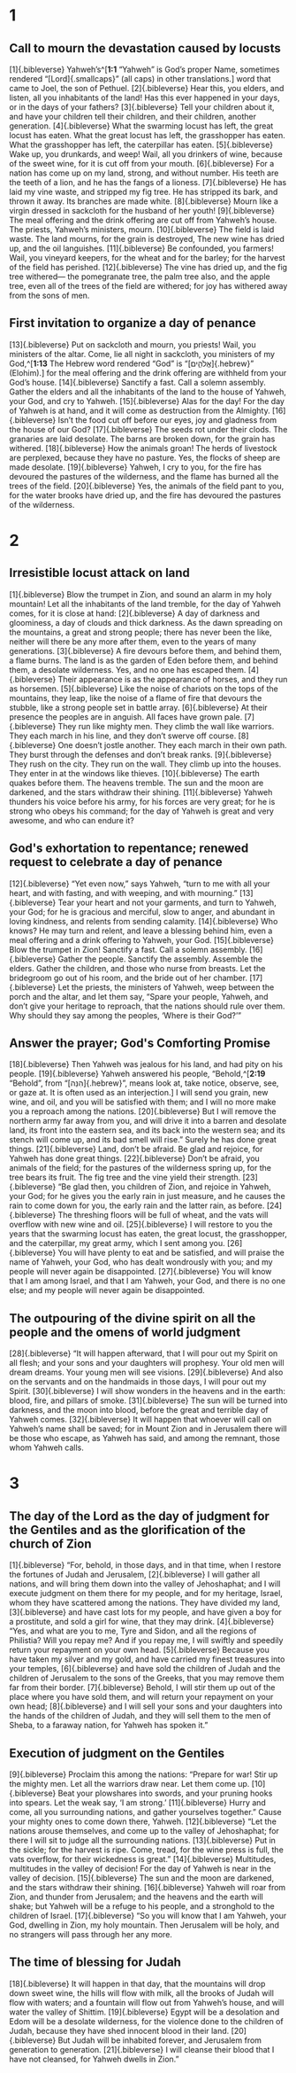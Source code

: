 # 1 
## Call to mourn the devastation caused by locusts
[1]{.bibleverse} Yahweh’s^[**1:1** “Yahweh” is God’s proper Name, sometimes rendered “[Lord]{.smallcaps}” (all caps) in other translations.] word that came to Joel, the son of Pethuel. [2]{.bibleverse} Hear this, you elders, and listen, all you inhabitants of the land! Has this ever happened in your days, or in the days of your fathers? [3]{.bibleverse} Tell your children about it, and have your children tell their children, and their children, another generation. [4]{.bibleverse} What the swarming locust has left, the great locust has eaten. What the great locust has left, the grasshopper has eaten. What the grasshopper has left, the caterpillar has eaten. [5]{.bibleverse} Wake up, you drunkards, and weep! Wail, all you drinkers of wine, because of the sweet wine, for it is cut off from your mouth. [6]{.bibleverse} For a nation has come up on my land, strong, and without number. His teeth are the teeth of a lion, and he has the fangs of a lioness. [7]{.bibleverse} He has laid my vine waste, and stripped my fig tree. He has stripped its bark, and thrown it away. Its branches are made white. [8]{.bibleverse} Mourn like a virgin dressed in sackcloth for the husband of her youth! [9]{.bibleverse} The meal offering and the drink offering are cut off from Yahweh’s house. The priests, Yahweh’s ministers, mourn. [10]{.bibleverse} The field is laid waste. The land mourns, for the grain is destroyed, The new wine has dried up, and the oil languishes. [11]{.bibleverse} Be confounded, you farmers! Wail, you vineyard keepers, for the wheat and for the barley; for the harvest of the field has perished. [12]{.bibleverse} The vine has dried up, and the fig tree withered— the pomegranate tree, the palm tree also, and the apple tree, even all of the trees of the field are withered; for joy has withered away from the sons of men.

## First invitation to organize a day of penance
[13]{.bibleverse} Put on sackcloth and mourn, you priests! Wail, you ministers of the altar. Come, lie all night in sackcloth, you ministers of my God,^[**1:13** The Hebrew word rendered “God” is “[אֱלֹהִ֑ים]{.hebrew}” (Elohim).] for the meal offering and the drink offering are withheld from your God’s house. [14]{.bibleverse} Sanctify a fast. Call a solemn assembly. Gather the elders and all the inhabitants of the land to the house of Yahweh, your God, and cry to Yahweh. [15]{.bibleverse} Alas for the day! For the day of Yahweh is at hand, and it will come as destruction from the Almighty. [16]{.bibleverse} Isn’t the food cut off before our eyes, joy and gladness from the house of our God? [17]{.bibleverse} The seeds rot under their clods. The granaries are laid desolate. The barns are broken down, for the grain has withered. [18]{.bibleverse} How the animals groan! The herds of livestock are perplexed, because they have no pasture. Yes, the flocks of sheep are made desolate. [19]{.bibleverse} Yahweh, I cry to you, for the fire has devoured the pastures of the wilderness, and the flame has burned all the trees of the field. [20]{.bibleverse} Yes, the animals of the field pant to you, for the water brooks have dried up, and the fire has devoured the pastures of the wilderness. 

# 2 
## Irresistible locust attack on land
[1]{.bibleverse} Blow the trumpet in Zion, and sound an alarm in my holy mountain! Let all the inhabitants of the land tremble, for the day of Yahweh comes, for it is close at hand: [2]{.bibleverse} A day of darkness and gloominess, a day of clouds and thick darkness. As the dawn spreading on the mountains, a great and strong people; there has never been the like, neither will there be any more after them, even to the years of many generations. [3]{.bibleverse} A fire devours before them, and behind them, a flame burns. The land is as the garden of Eden before them, and behind them, a desolate wilderness. Yes, and no one has escaped them. [4]{.bibleverse} Their appearance is as the appearance of horses, and they run as horsemen. [5]{.bibleverse} Like the noise of chariots on the tops of the mountains, they leap, like the noise of a flame of fire that devours the stubble, like a strong people set in battle array. [6]{.bibleverse} At their presence the peoples are in anguish. All faces have grown pale. [7]{.bibleverse} They run like mighty men. They climb the wall like warriors. They each march in his line, and they don’t swerve off course. [8]{.bibleverse} One doesn’t jostle another. They each march in their own path. They burst through the defenses and don’t break ranks. [9]{.bibleverse} They rush on the city. They run on the wall. They climb up into the houses. They enter in at the windows like thieves. [10]{.bibleverse} The earth quakes before them. The heavens tremble. The sun and the moon are darkened, and the stars withdraw their shining. [11]{.bibleverse} Yahweh thunders his voice before his army, for his forces are very great; for he is strong who obeys his command; for the day of Yahweh is great and very awesome, and who can endure it?

## God's exhortation to repentance; renewed request to celebrate a day of penance
[12]{.bibleverse} “Yet even now,” says Yahweh, “turn to me with all your heart, and with fasting, and with weeping, and with mourning.” [13]{.bibleverse} Tear your heart and not your garments, and turn to Yahweh, your God; for he is gracious and merciful, slow to anger, and abundant in loving kindness, and relents from sending calamity. [14]{.bibleverse} Who knows? He may turn and relent, and leave a blessing behind him, even a meal offering and a drink offering to Yahweh, your God. [15]{.bibleverse} Blow the trumpet in Zion! Sanctify a fast. Call a solemn assembly. [16]{.bibleverse} Gather the people. Sanctify the assembly. Assemble the elders. Gather the children, and those who nurse from breasts. Let the bridegroom go out of his room, and the bride out of her chamber. [17]{.bibleverse} Let the priests, the ministers of Yahweh, weep between the porch and the altar, and let them say, “Spare your people, Yahweh, and don’t give your heritage to reproach, that the nations should rule over them. Why should they say among the peoples, ‘Where is their God?’”

## Answer the prayer; God's Comforting Promise
[18]{.bibleverse} Then Yahweh was jealous for his land, and had pity on his people. [19]{.bibleverse} Yahweh answered his people, “Behold,^[**2:19** “Behold”, from “[הִנֵּה]{.hebrew}”, means look at, take notice, observe, see, or gaze at. It is often used as an interjection.] I will send you grain, new wine, and oil, and you will be satisfied with them; and I will no more make you a reproach among the nations. [20]{.bibleverse} But I will remove the northern army far away from you, and will drive it into a barren and desolate land, its front into the eastern sea, and its back into the western sea; and its stench will come up, and its bad smell will rise.” Surely he has done great things. [21]{.bibleverse} Land, don’t be afraid. Be glad and rejoice, for Yahweh has done great things. [22]{.bibleverse} Don’t be afraid, you animals of the field; for the pastures of the wilderness spring up, for the tree bears its fruit. The fig tree and the vine yield their strength. [23]{.bibleverse} “Be glad then, you children of Zion, and rejoice in Yahweh, your God; for he gives you the early rain in just measure, and he causes the rain to come down for you, the early rain and the latter rain, as before. [24]{.bibleverse} The threshing floors will be full of wheat, and the vats will overflow with new wine and oil. [25]{.bibleverse} I will restore to you the years that the swarming locust has eaten, the great locust, the grasshopper, and the caterpillar, my great army, which I sent among you. [26]{.bibleverse} You will have plenty to eat and be satisfied, and will praise the name of Yahweh, your God, who has dealt wondrously with you; and my people will never again be disappointed. [27]{.bibleverse} You will know that I am among Israel, and that I am Yahweh, your God, and there is no one else; and my people will never again be disappointed.

## The outpouring of the divine spirit on all the people and the omens of world judgment
[28]{.bibleverse} “It will happen afterward, that I will pour out my Spirit on all flesh; and your sons and your daughters will prophesy. Your old men will dream dreams. Your young men will see visions. [29]{.bibleverse} And also on the servants and on the handmaids in those days, I will pour out my Spirit. [30]{.bibleverse} I will show wonders in the heavens and in the earth: blood, fire, and pillars of smoke. [31]{.bibleverse} The sun will be turned into darkness, and the moon into blood, before the great and terrible day of Yahweh comes. [32]{.bibleverse} It will happen that whoever will call on Yahweh’s name shall be saved; for in Mount Zion and in Jerusalem there will be those who escape, as Yahweh has said, and among the remnant, those whom Yahweh calls. 

# 3 
## The day of the Lord as the day of judgment for the Gentiles and as the glorification of the church of Zion
[1]{.bibleverse} “For, behold, in those days, and in that time, when I restore the fortunes of Judah and Jerusalem, [2]{.bibleverse} I will gather all nations, and will bring them down into the valley of Jehoshaphat; and I will execute judgment on them there for my people, and for my heritage, Israel, whom they have scattered among the nations. They have divided my land, [3]{.bibleverse} and have cast lots for my people, and have given a boy for a prostitute, and sold a girl for wine, that they may drink. [4]{.bibleverse} “Yes, and what are you to me, Tyre and Sidon, and all the regions of Philistia? Will you repay me? And if you repay me, I will swiftly and speedily return your repayment on your own head. [5]{.bibleverse} Because you have taken my silver and my gold, and have carried my finest treasures into your temples, [6]{.bibleverse} and have sold the children of Judah and the children of Jerusalem to the sons of the Greeks, that you may remove them far from their border. [7]{.bibleverse} Behold, I will stir them up out of the place where you have sold them, and will return your repayment on your own head; [8]{.bibleverse} and I will sell your sons and your daughters into the hands of the children of Judah, and they will sell them to the men of Sheba, to a faraway nation, for Yahweh has spoken it.”

## Execution of judgment on the Gentiles
[9]{.bibleverse} Proclaim this among the nations: “Prepare for war! Stir up the mighty men. Let all the warriors draw near. Let them come up. [10]{.bibleverse} Beat your plowshares into swords, and your pruning hooks into spears. Let the weak say, ‘I am strong.’ [11]{.bibleverse} Hurry and come, all you surrounding nations, and gather yourselves together.” Cause your mighty ones to come down there, Yahweh. [12]{.bibleverse} “Let the nations arouse themselves, and come up to the valley of Jehoshaphat; for there I will sit to judge all the surrounding nations. [13]{.bibleverse} Put in the sickle; for the harvest is ripe. Come, tread, for the wine press is full, the vats overflow, for their wickedness is great.” [14]{.bibleverse} Multitudes, multitudes in the valley of decision! For the day of Yahweh is near in the valley of decision. [15]{.bibleverse} The sun and the moon are darkened, and the stars withdraw their shining. [16]{.bibleverse} Yahweh will roar from Zion, and thunder from Jerusalem; and the heavens and the earth will shake; but Yahweh will be a refuge to his people, and a stronghold to the children of Israel. [17]{.bibleverse} “So you will know that I am Yahweh, your God, dwelling in Zion, my holy mountain. Then Jerusalem will be holy, and no strangers will pass through her any more.

## The time of blessing for Judah
[18]{.bibleverse} It will happen in that day, that the mountains will drop down sweet wine, the hills will flow with milk, all the brooks of Judah will flow with waters; and a fountain will flow out from Yahweh’s house, and will water the valley of Shittim. [19]{.bibleverse} Egypt will be a desolation and Edom will be a desolate wilderness, for the violence done to the children of Judah, because they have shed innocent blood in their land. [20]{.bibleverse} But Judah will be inhabited forever, and Jerusalem from generation to generation. [21]{.bibleverse} I will cleanse their blood that I have not cleansed, for Yahweh dwells in Zion.” 